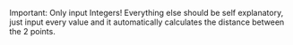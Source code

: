 Important: Only input Integers!
Everything else should be self explanatory, just input every value and it automatically calculates the distance between the 2 points.
